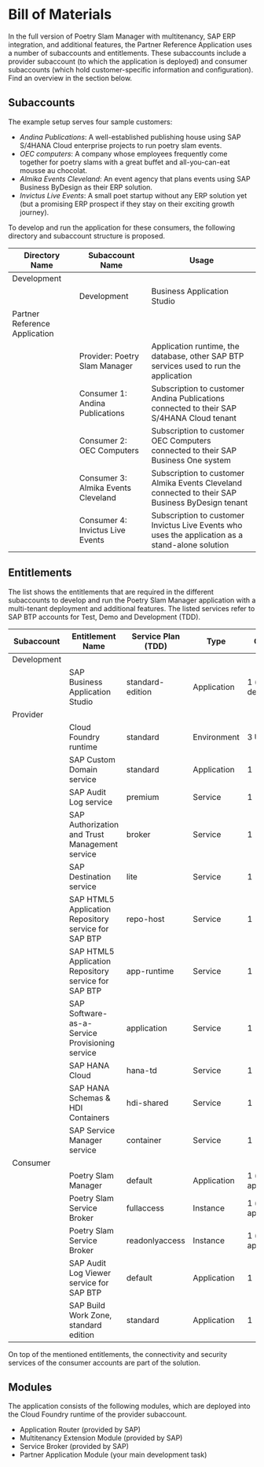 # Bill of Materials
 In the full version of Poetry Slam Manager with multitenancy, SAP ERP integration, and additional features, the Partner Reference Application uses a number of subaccounts and entitlements. These subaccounts include a provider subaccount (to which the application is deployed) and consumer subaccounts (which hold customer-specific information and configuration). Find an overview in the section below.

## Subaccounts
The example setup serves four sample customers: 
-	*Andina Publications*: A well-established publishing house using SAP S/4HANA Cloud enterprise projects to run poetry slam events.
-	*OEC computers*: A company whose employees frequently come together for poetry slams with a great buffet and all-you-can-eat mousse au chocolat. 
-	*Almika Events Cleveland*: An event agency that plans events using SAP Business ByDesign as their ERP solution.
-	*Invictus Live Events*: A small poet startup without any ERP solution yet (but a promising ERP prospect if they stay on their exciting growth journey). 

To develop and run the application for these consumers, the following directory and subaccount structure is proposed.

| Directory Name                   | Subaccount Name                      | Usage                                                                                                       |
| --------------------             | --------------------                 | ----------------------------                                                                                |
| Development                      |                                      |                                                                                                             |
|                                  | Development                          | Business Application Studio                                                                                 |
| Partner Reference Application    |                                      |                                                                                                             |
|                                  | Provider: Poetry Slam Manager        | Application runtime, the database, other SAP BTP services used to run the application                       |
|                                  | Consumer 1: Andina Publications      | Subscription to customer Andina Publications connected to their SAP S/4HANA Cloud tenant          |
|                                  | Consumer 2: OEC Computers            | Subscription to customer OEC Computers connected to their SAP Business One system                 |
|                                  | Consumer 3: Almika Events Cleveland  | Subscription to customer Almika Events Cleveland connected to their SAP Business ByDesign tenant  |
|                                  | Consumer 4: Invictus Live Events     | Subscription to customer Invictus Live Events who uses the application as a  stand-alone solution                      |


## Entitlements
The list shows the entitlements that are required in the different subaccounts to develop and run the Poetry Slam Manager application with a multi-tenant deployment and additional features. The listed services refer to SAP BTP accounts for Test, Demo and Development (TDD). 

| Subaccount    |  Entitlement Name                                    | Service Plan (TDD)        | Type          | Quanity                           | 
| -----------   |  -------------------                                 | ---------                 | ---------     | ---------                         |
| Development   |                                                      |                           |               |                                   |
|               | SAP Business Application Studio                      | standard-edition          | Application   | 1 (per developer)                 |
| Provider      |                                                      |                           |               |                                   |
|               | Cloud Foundry runtime                                | standard                  | Environment   | 3 Units                           |
|               | SAP Custom Domain service                            | standard                  | Application   | 1                                 |
|               | SAP Audit Log service                                | premium                   | Service       | 1                                 |
|               | SAP Authorization and Trust Management service       | broker                    | Service       | 1                                 | 
|               | SAP Destination service                              | lite                      | Service       | 1                                 | 
|               | SAP HTML5 Application Repository service for SAP BTP | repo-host                 | Service       | 1                                 | 
|               | SAP HTML5 Application Repository service for SAP BTP | app-runtime               | Service       | 1                                 | 
|               | SAP Software-as-a-Service Provisioning service       | application               | Service       | 1                                 | 
|               | SAP HANA Cloud                                       | hana-td                   | Service       | 1                                 | 
|               | SAP HANA Schemas & HDI Containers                    | hdi-shared                | Service       | 1                                 | 
|               | SAP Service Manager service                          | container                 | Service       | 1                                 | 
| Consumer      |                                                      |                           |               |                                   |
|               | Poetry Slam Manager                                  | default                   | Application   | 1 (partner application)           |
|               | Poetry Slam Service Broker                           | fullaccess                | Instance      | 1 (partner application)           |
|               | Poetry Slam Service Broker                           | readonlyaccess            | Instance      | 1 (partner application)           |
|               | SAP Audit Log Viewer service for SAP BTP             | default                   | Application   | 1                                 |
|               | SAP Build Work Zone, standard edition                | standard                  | Application   | 1                                 |


On top of the mentioned entitlements, the connectivity and security services of the consumer accounts are part of the solution.

## Modules
The application consists of the following modules, which are deployed into the Cloud Foundry runtime of the provider subaccount. 

- Application Router (provided by SAP)                                                          
- Multitenancy Extension Module (provided by SAP)                                                 
- Service Broker (provided by SAP)                                                   
- Partner Application Module (your main development task)                                                   

